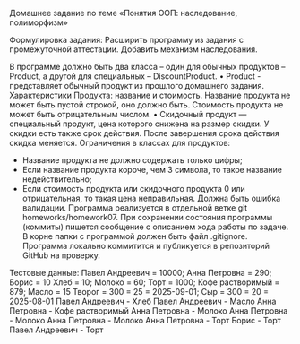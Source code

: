 Домашнее задание по теме «Понятия ООП: наследование, полиморфизм»

Формулировка задания:
Расширить программу из задания с промежуточной аттестации.
Добавить механизм наследования.

В программе должно быть два класса – один для обычных продуктов –
Product, а другой для специальных – DiscountProduct.
• Product - представляет обычный продукт из прошлого домашнего
задания. Характеристики Продукта: название и стоимость. Название продукта
не может быть пустой строкой, оно должно быть. Стоимость продукта не может
быть отрицательным числом.
• Скидочный продукт — специальный продукт, цена которого снижена на
размер скидки. У скидки есть также срок действия. После завершения срока
действия скидка меняется.
Ограничения в классах для продуктов:
- Название продукта не должно содержать только цифры;
- Если название продукта короче, чем 3 символа, то такое название
  недействительно;
- Если стоимость продукта или скидочного продукта 0 или
  отрицательная, то такая цена неправильная. Должна быть ошибка валидации.
  Программа реализуется в отдельной ветке git homeworks/homework07.
  При сохранении состояния программы (коммиты) пишется сообщение с
  описанием хода работы по задаче.
  В корне папки с программой должен быть файл .gitignore.
  Программа локально коммитится и публикуется в репозиторий GitHub на
  проверку.

Тестовые данные:
Павел Андреевич = 10000; Анна Петровна = 290; Борис = 10
Хлеб = 10; Молоко = 60; Торт = 1000; Кофе растворимый = 879; Масло = 15
Творог = 300 = 25 = 2025-09-01; Сыр = 300 = 20 = 2025-08-01
Павел Андреевич - Хлеб
Павел Андреевич - Масло
Анна Петровна - Кофе растворимый
Анна Петровна - Молоко
Анна Петровна - Молоко
Анна Петровна - Молоко
Анна Петровна - Торт
Борис - Торт
Павел Андреевич - Торт
